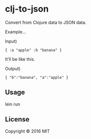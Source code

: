 # clj-to-json

Convert from Clojure data to JSON data.

Example...

Input) 

<code>{
	:a "apple"
	:b "banana"
}
</code>	 

It'll be like this.

Output) 

<code>{
	"b":"banana", 
	"a":"apple"
}
</code>

## Usage

lein run <file path>

## License

Copyright © 2016 MIT
